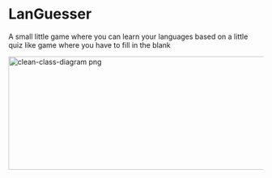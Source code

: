 # LanGuesser
A small little game where you can learn your languages based on a little quiz like game where you have to fill in the blank

<img width="3013" height="224" alt="clean-class-diagram png" src="https://github.com/user-attachments/assets/ee1b7a30-3e10-4f1f-9ba2-d462d4d7e3a7" />
